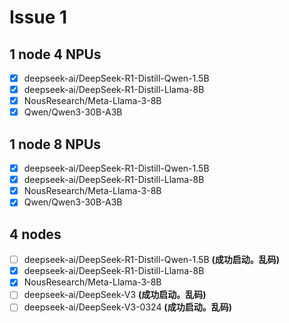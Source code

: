 # Issue 1

## 1 node 4 NPUs
* [x] deepseek-ai/DeepSeek-R1-Distill-Qwen-1.5B
* [x] deepseek-ai/DeepSeek-R1-Distill-Llama-8B
* [x] NousResearch/Meta-Llama-3-8B
* [x] Qwen/Qwen3-30B-A3B

## 1 node 8 NPUs
* [x] deepseek-ai/DeepSeek-R1-Distill-Qwen-1.5B
* [x] deepseek-ai/DeepSeek-R1-Distill-Llama-8B
* [x] NousResearch/Meta-Llama-3-8B
* [x] Qwen/Qwen3-30B-A3B

## 4 nodes
* [ ] deepseek-ai/DeepSeek-R1-Distill-Qwen-1.5B **(成功启动。乱码)**
* [x] deepseek-ai/DeepSeek-R1-Distill-Llama-8B
* [x] NousResearch/Meta-Llama-3-8B
* [ ] deepseek-ai/DeepSeek-V3 **(成功启动。乱码)**
* [ ] deepseek-ai/DeepSeek-V3-0324 **(成功启动。乱码)**
